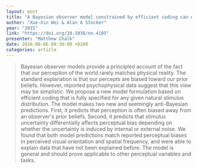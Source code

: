 ```yaml
---
layout: post
title: "A Bayesian observer model constrained by efficient coding can explain 'anti-Bayesian' percepts"
author: "Xue-Xin Wei & Alan A Stocker"
year: "2015"
link: "https://doi.org/10.1038/nn.4105"
presenter: "Matthew Chalk"
date: 2016-06-06 09:30:00 +0200
categories: article
---
```


> Bayesian observer models provide a principled account of the fact that our
> perception of the world rarely matches physical reality. The standard
> explanation is that our percepts are biased toward our prior beliefs. However,
> reported psychophysical data suggest that this view may be simplistic. We
> propose a new model formulation based on efficient coding that is fully
> specified for any given natural stimulus distribution. The model makes two new
> and seemingly anti-Bayesian predictions. First, it predicts that perception is
> often biased away from an observer's prior beliefs. Second, it predicts that
> stimulus uncertainty differentially affects perceptual bias depending on
> whether the uncertainty is induced by internal or external noise. We found
> that both model predictions match reported perceptual biases in perceived
> visual orientation and spatial frequency, and were able to explain data that
> have not been explained before. The model is general and should prove
> applicable to other perceptual variables and tasks.
